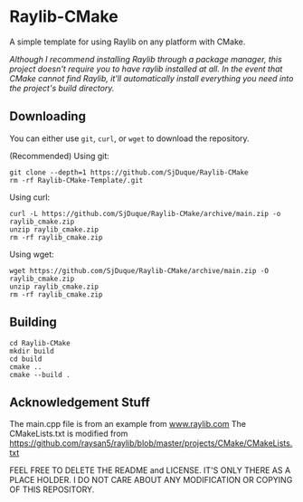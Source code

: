 # Raylib-CMake

A simple template for using Raylib on any platform with CMake. 

*Although I recommend installing Raylib through a package manager, this project doesn't require you to have raylib installed at all. In the event that CMake cannot find Raylib, it'll automatically install everything you need into the project's build directory.*

## Downloading

You can either use `git`, `curl`, or `wget` to download the repository.

(Recommended) Using git:

```
git clone --depth=1 https://github.com/SjDuque/Raylib-CMake
rm -rf Raylib-CMake-Template/.git
```

Using curl:

```
curl -L https://github.com/SjDuque/Raylib-CMake/archive/main.zip -o raylib_cmake.zip
unzip raylib_cmake.zip
rm -rf raylib_cmake.zip
```

Using wget:

```
wget https://github.com/SjDuque/Raylib-CMake/archive/main.zip -O raylib_cmake.zip
unzip raylib_cmake.zip
rm -rf raylib_cmake.zip
```

## Building

```
cd Raylib-CMake
mkdir build
cd build
cmake ..
cmake --build .
```

## Acknowledgement Stuff

The main.cpp file is from an example from www.raylib.com
The CMakeLists.txt is modified from https://github.com/raysan5/raylib/blob/master/projects/CMake/CMakeLists.txt

FEEL FREE TO DELETE THE README and LICENSE. IT'S ONLY THERE AS A PLACE HOLDER. I DO NOT CARE ABOUT ANY MODIFICATION OR COPYING OF THIS REPOSITORY.
